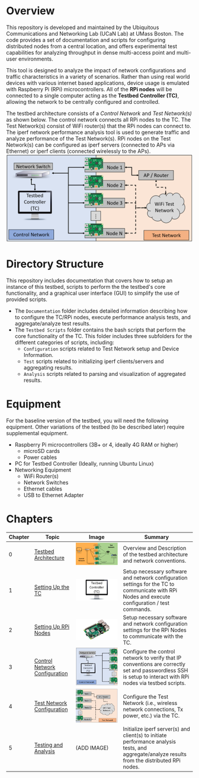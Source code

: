 # Overview
This repository is developed and maintained by the Ubiquitous Communications and Networking Lab (UCaN Lab) at UMass Boston. The code provides a set of documentation and scripts for configuring distributed nodes from a central location, and offers experimental test capabilities for analyzing throughput in dense multi-access point and multi-user environments.

This tool is designed to analyze the impact of network configurations and traffic characteristics in a variety of scenarios. Rather than using real world devices with various internet based applications, device usage is emulated with Raspberry Pi (RPi) microcontrollers. All of the **RPi nodes** will be connected to a single computer acting as the **Testbed Controller (TC)**, allowing the network to be centrally configured and controlled.

The testbed architecture consists of a _Control Network_ and _Test Network(s)_ as shown below. The control network connects all RPi nodes to the TC. The Test Network(s) consist of WiFi router(s) that the RPi nodes can connect to. The iperf network performance analysis tool is used to generate traffic and analyze performance of the Test Network(s). RPi nodes on the Test Network(s) can be configured as iperf servers (connected to APs via Ethernet) or iperf clients (connected wirelessly to the APs).
![GitHub Logo](Documentation/Images/TB_Architecture.png) 


# Directory Structure
This repository includes documentation that covers how to setup an instance of this testbed, scripts to perform the the testbed's core functionality, and a graphical user interface (GUI) to simplify the use of provided scripts. 
* The `Documentation` folder includes detailed information describing how to configure the TC/RPi nodes, execute performance analysis tests, and aggregate/analyze test results.   
* The `Testbed Scripts` folder contains the bash scripts that perform the core functionality of the TC. This folder includes three subfolders for the different categories of scripts, including:
  - `Configuration` scripts related to Test Network setup and Device Information.
  - `Test` scripts related to initializing iperf clients/servers and aggregating results.
  - `Analysis` scripts related to parsing and visualization of aggregated results.


# Equipment  
For the baseline version of the testbed, you will need the following equipment. Other variations of the testbed (to be described later) require supplemental equipment.
* Raspberry Pi microcontrollers (3B+ or 4, ideally 4G RAM or higher)
  - microSD cards  
  - Power cables
* PC for Testbed Controller (Ideally, running Ubuntu Linux) 
* Networking Equipment
  - WiFi Router(s) 
  - Network Switches 
  - Ethernet cables
  - USB to Ethernet Adapter


# Chapters
| Chapter | Topic | Image | Summary 
| --- | --- | --- | --- |
|  0  | [Testbed Architecture](https://github.com/UCaNLabUMB/Testbed_Controller/blob/main/Documentation/TB_Architecture.md)              | <img src="/Documentation/Images/TB_Architecture2.png" /> | Overview and Description of the testbed architecture and network conventions. 
|  1  | [Setting Up the TC](https://github.com/UCaNLabUMB/Testbed_Controller/blob/main/Documentation/Setup_TC.md)                        | <img src="/Documentation/Images/TC.png" />              | Setup necessary software and network configuration settings for the TC to communicate with RPi Nodes and execute configuration / test commands.
|  2  | [Setting Up RPi Nodes](https://github.com/UCaNLabUMB/Testbed_Controller/blob/main/Documentation/Setup_RPi_Node.md)               | <img src="/Documentation/Images/RPi_node.jpg" />        | Setup necessary software and network configuration settings for the RPi Nodes to communicate with the TC. 
|  3  | [Control Network Configuration](https://github.com/UCaNLabUMB/Testbed_Controller/blob/main/Documentation/Config_Control_Net.md)  | <img src="/Documentation/Images/Control_Net.png" />     | Configure the control network to verify that IP conventions are correctly set and passwordless SSH is setup to interact with RPi nodes via testbed scripts.
|  4  | [Test Network Configuration](https://github.com/UCaNLabUMB/Testbed_Controller/blob/main/Documentation/Config_Test_Net.md)        | <img src="/Documentation/Images/Test_Net.png" />        | Configure the Test Network (i.e., wireless network connections, Tx power, etc.) via the TC.
|  5  | [Testing and Analysis](https://github.com/UCaNLabUMB/Testbed_Controller/blob/main/Documentation/Testing.md)                      | (ADD IMAGE)                                             | Initialize iperf server(s) and client(s) to initiate performance analysis tests, and aggregate/analyze results from the distributed RPi nodes.
